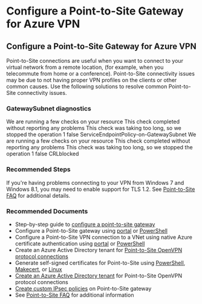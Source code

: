 <properties
  pagetitle="Configure a Point-to-Site Gateway for Azure VPN"
  description="Configure a Point-to-Site Gateway for Azure VPN"
  service=""
  resource=""
  ms.author="mariliu"
  selfhelptype="apollo"
  supporttopicids="4cf6aeba-7f78-5e0e-050b-aef676ede4b6"
  productpesids="16094"
  cloudenvironments="public,fairfax,mooncake,blackforest,ussec,usnat"
  disableclouds=""
  articleid="613a8fc4-85f0-41d7-b617-6c3c33dbccdd"
  ownershipid="CloudNet_AzureVPNGateway" />
# Configure a Point-to-Site Gateway for Azure VPN
## Configure a Point-to-Site Gateway for Azure VPN

Point-to-Site connections are useful when you want to connect to your virtual network from a remote location, (for example, when you telecommute from home or a conference). Point-to-Site connectivity issues may be due to not having proper VPN profiles on the clients or other common causes. Use the following solutions to resolve common Point-to-Site connectivity issues.

### **GatewaySubnet diagnostics**
<insight>
    <executionText>We are running a few checks on your resource</executionText>
    <noResultText>This check completed without reporting any problems</noResultText>
    <timeoutText>This check was taking too long, so we stopped the operation</timeoutText>
    <maxInsightCount>1</maxInsightCount>
    <additionalInputsReq>false</additionalInputsReq>
    <symptomId>ServiceEndpointPolicy-on-GatewaySubnet</symptomId>
</insight>
<insight>
    <executionText>We are running a few checks on your resource</executionText>
    <noResultText>This check completed without reporting any problems</noResultText>
    <timeoutText>This check was taking too long, so we stopped the operation</timeoutText>
    <maxInsightCount>1</maxInsightCount>
    <additionalInputsReq>false</additionalInputsReq>
    <symptomId>CRLblocked</symptomId>
</insight>

### **Recommended Steps**

If you're having problems connecting to your VPN from Windows 7 and Windows 8.1, you may need to enable support for TLS 1.2. See [Point-to-Site FAQ](https://docs.microsoft.com/azure/vpn-gateway/vpn-gateway-vpn-faq#P2S) for additional details.

### **Recommended Documents**

* Step-by-step guide to [configure a point-to-site gateway](https://support.microsoft.com/help/4032151/configuring-and-validating-vnet-or-vpn-connections)<br>
* Configure a Point-to-Site gateway using [portal](https://docs.microsoft.com/azure/vpn-gateway/vpn-gateway-howto-point-to-site-resource-manager-portal) or [PowerShell](https://docs.microsoft.com/azure/vpn-gateway/vpn-gateway-howto-point-to-site-rm-ps)<br>
* Configure a Point-to-Site VPN connection to a VNet using native Azure certificate authentication using [portal](https://docs.microsoft.com/azure/vpn-gateway/vpn-gateway-howto-point-to-site-resource-manager-portal) or [PowerShell](https://docs.microsoft.com/azure/vpn-gateway/vpn-gateway-howto-point-to-site-rm-ps)<br>
* Create an Azure Active Directory tenant for [Point-to-Site OpenVPN protocol connections](https://docs.microsoft.com/azure/vpn-gateway/openvpn-azure-ad-tenant)<br>
* Generate self-signed certificates for Point-to-Site using [PowerShell](https://docs.microsoft.com/azure/vpn-gateway/vpn-gateway-certificates-point-to-site), [Makecert](https://docs.microsoft.com/azure/vpn-gateway/vpn-gateway-certificates-point-to-site-makecert), or [Linux](https://docs.microsoft.com/azure/vpn-gateway/vpn-gateway-certificates-point-to-site-linux)<br>
* [Create an Azure Active Directory tenant](https://docs.microsoft.com/azure/vpn-gateway/openvpn-azure-ad-tenant) for Point-to-Site OpenVPN protocol connections<br>
* [Create custom IPsec policies](https://docs.microsoft.com/azure/vpn-gateway/create-custom-policies-p2s-ps) on Point-to-Site gateway<br>
* See [Point-to-Site FAQ](https://docs.microsoft.com/azure/vpn-gateway/vpn-gateway-vpn-faq#P2S) for additional information
